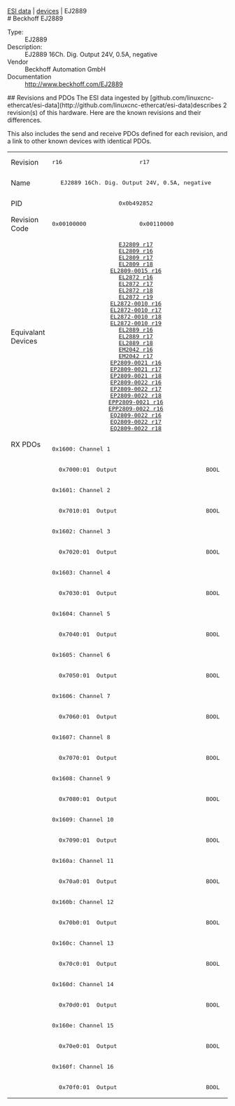 <div class="nav"><a href="/esi-data">ESI data</a> | <a href="/esi-data/devices">devices</a> | EJ2889</div>
#  Beckhoff EJ2889

<dl>
  <dt>Type:</dt><dd>EJ2889</dd>
  <dt>Description:</dt><dd>EJ2889 16Ch. Dig. Output 24V, 0.5A, negative</dd>
  <dt>Vendor</dt><dd>Beckhoff Automation GmbH</dd>
  <dt>Documentation</dt><dd><a href="http://www.beckhoff.com/EJ2889">http://www.beckhoff.com/EJ2889</a></dd>
</dl>
## Revisions and PDOs
The ESI data ingested by [github.com/linuxcnc-ethercat/esi-data](http://github.com/linuxcnc-ethercat/esi-data)describes 2 revision(s) of this hardware.  Here are the known revisions and their differences.

This also includes the send and receive PDOs defined for each revision, and a link to other known devices with identical PDOs.

<table>
<tr >
<td class="first">Revision</td>
<td ><pre>r16</pre></td>
<td ><pre>r17</pre></td>
</tr>
<tr >
<td class="first">Name</td>
<td  colspan=2 align="center"><pre>EJ2889 16Ch. Dig. Output 24V, 0.5A, negative</pre></td>
</tr>
<tr >
<td class="first">PID</td>
<td  colspan=2 align="center"><pre>0x0b492852</pre></td>
</tr>
<tr >
<td class="first">Revision Code</td>
<td ><pre>0x00100000</pre></td>
<td ><pre>0x00110000</pre></td>
</tr>
<tr >
<td class="first">Equivalant Devices</td>
<td  colspan=2 align="center"><pre><a href="EJ2809">EJ2809 r17</a><br/><a href="EL2809">EL2809 r16</a><br/><a href="EL2809">EL2809 r17</a><br/><a href="EL2809">EL2809 r18</a><br/><a href="EL2809-0015">EL2809-0015 r16</a><br/><a href="EL2872">EL2872 r16</a><br/><a href="EL2872">EL2872 r17</a><br/><a href="EL2872">EL2872 r18</a><br/><a href="EL2872">EL2872 r19</a><br/><a href="EL2872-0010">EL2872-0010 r16</a><br/><a href="EL2872-0010">EL2872-0010 r17</a><br/><a href="EL2872-0010">EL2872-0010 r18</a><br/><a href="EL2872-0010">EL2872-0010 r19</a><br/><a href="EL2889">EL2889 r16</a><br/><a href="EL2889">EL2889 r17</a><br/><a href="EL2889">EL2889 r18</a><br/><a href="EM2042">EM2042 r16</a><br/><a href="EM2042">EM2042 r17</a><br/><a href="EP2809-0021">EP2809-0021 r16</a><br/><a href="EP2809-0021">EP2809-0021 r17</a><br/><a href="EP2809-0021">EP2809-0021 r18</a><br/><a href="EP2809-0022">EP2809-0022 r16</a><br/><a href="EP2809-0022">EP2809-0022 r17</a><br/><a href="EP2809-0022">EP2809-0022 r18</a><br/><a href="EPP2809-0021">EPP2809-0021 r16</a><br/><a href="EPP2809-0022">EPP2809-0022 r16</a><br/><a href="EQ2809-0022">EQ2809-0022 r16</a><br/><a href="EQ2809-0022">EQ2809-0022 r17</a><br/><a href="EQ2809-0022">EQ2809-0022 r18</a></pre></td>
</tr>
<tr class="rxpdo pdosection">
<td class="first" rowspan=32 valign=top>RX PDOs</td>
<td colspan=2 align="left"><pre>0x1600: Channel 1</pre></td>
<td></td>
</tr>
<tr class="rxpdo">
<td  colspan=2 align="left"><pre>  0x7000:01  Output                          BOOL</pre></td>
</tr>
<tr class="rxpdo pdosection">
<td  colspan=2 align="left"><pre>0x1601: Channel 2</pre></td>
</tr>
<tr class="rxpdo">
<td  colspan=2 align="left"><pre>  0x7010:01  Output                          BOOL</pre></td>
</tr>
<tr class="rxpdo pdosection">
<td  colspan=2 align="left"><pre>0x1602: Channel 3</pre></td>
</tr>
<tr class="rxpdo">
<td  colspan=2 align="left"><pre>  0x7020:01  Output                          BOOL</pre></td>
</tr>
<tr class="rxpdo pdosection">
<td  colspan=2 align="left"><pre>0x1603: Channel 4</pre></td>
</tr>
<tr class="rxpdo">
<td  colspan=2 align="left"><pre>  0x7030:01  Output                          BOOL</pre></td>
</tr>
<tr class="rxpdo pdosection">
<td  colspan=2 align="left"><pre>0x1604: Channel 5</pre></td>
</tr>
<tr class="rxpdo">
<td  colspan=2 align="left"><pre>  0x7040:01  Output                          BOOL</pre></td>
</tr>
<tr class="rxpdo pdosection">
<td  colspan=2 align="left"><pre>0x1605: Channel 6</pre></td>
</tr>
<tr class="rxpdo">
<td  colspan=2 align="left"><pre>  0x7050:01  Output                          BOOL</pre></td>
</tr>
<tr class="rxpdo pdosection">
<td  colspan=2 align="left"><pre>0x1606: Channel 7</pre></td>
</tr>
<tr class="rxpdo">
<td  colspan=2 align="left"><pre>  0x7060:01  Output                          BOOL</pre></td>
</tr>
<tr class="rxpdo pdosection">
<td  colspan=2 align="left"><pre>0x1607: Channel 8</pre></td>
</tr>
<tr class="rxpdo">
<td  colspan=2 align="left"><pre>  0x7070:01  Output                          BOOL</pre></td>
</tr>
<tr class="rxpdo pdosection">
<td  colspan=2 align="left"><pre>0x1608: Channel 9</pre></td>
</tr>
<tr class="rxpdo">
<td  colspan=2 align="left"><pre>  0x7080:01  Output                          BOOL</pre></td>
</tr>
<tr class="rxpdo pdosection">
<td  colspan=2 align="left"><pre>0x1609: Channel 10</pre></td>
</tr>
<tr class="rxpdo">
<td  colspan=2 align="left"><pre>  0x7090:01  Output                          BOOL</pre></td>
</tr>
<tr class="rxpdo pdosection">
<td  colspan=2 align="left"><pre>0x160a: Channel 11</pre></td>
</tr>
<tr class="rxpdo">
<td  colspan=2 align="left"><pre>  0x70a0:01  Output                          BOOL</pre></td>
</tr>
<tr class="rxpdo pdosection">
<td  colspan=2 align="left"><pre>0x160b: Channel 12</pre></td>
</tr>
<tr class="rxpdo">
<td  colspan=2 align="left"><pre>  0x70b0:01  Output                          BOOL</pre></td>
</tr>
<tr class="rxpdo pdosection">
<td  colspan=2 align="left"><pre>0x160c: Channel 13</pre></td>
</tr>
<tr class="rxpdo">
<td  colspan=2 align="left"><pre>  0x70c0:01  Output                          BOOL</pre></td>
</tr>
<tr class="rxpdo pdosection">
<td  colspan=2 align="left"><pre>0x160d: Channel 14</pre></td>
</tr>
<tr class="rxpdo">
<td  colspan=2 align="left"><pre>  0x70d0:01  Output                          BOOL</pre></td>
</tr>
<tr class="rxpdo pdosection">
<td  colspan=2 align="left"><pre>0x160e: Channel 15</pre></td>
</tr>
<tr class="rxpdo">
<td  colspan=2 align="left"><pre>  0x70e0:01  Output                          BOOL</pre></td>
</tr>
<tr class="rxpdo pdosection">
<td  colspan=2 align="left"><pre>0x160f: Channel 16</pre></td>
</tr>
<tr class="rxpdo">
<td  colspan=2 align="left"><pre>  0x70f0:01  Output                          BOOL</pre></td>
</tr>
</table>
